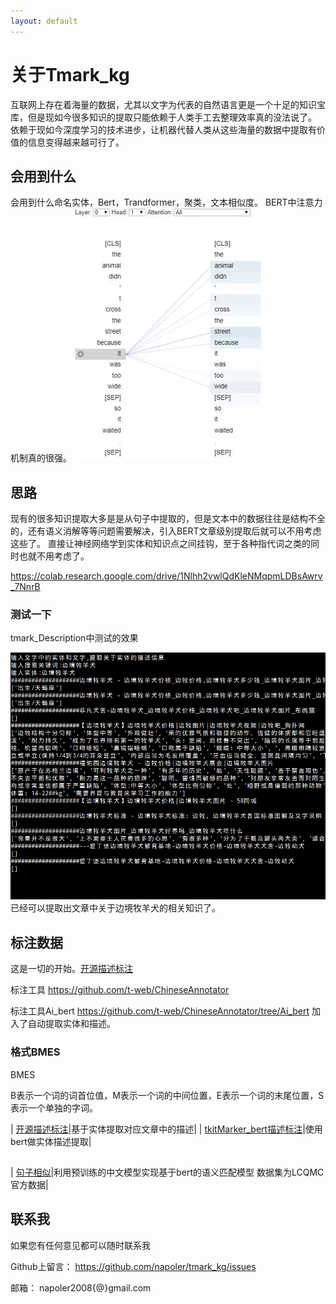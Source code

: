```yaml
---
layout: default
---
```


<!-- 
[Link to another page](./another-page.html). -->



# 关于Tmark_kg
互联网上存在着海量的数据，尤其以文字为代表的自然语言更是一个十足的知识宝库，但是现如今很多知识的提取只能依赖于人类手工去整理效率真的没法说了。
依赖于现如今深度学习的技术进步，让机器代替人类从这些海量的数据中提取有价值的信息变得越来越可行了。

## 会用到什么
会用到什么命名实体，Bert，Trandformer，聚类，文本相似度。
BERT中注意力机制真的很强。
![alt text](https://raw.githubusercontent.com/napoler/tmark_kg/master/docs/src/640.png "BERT中注意力机制")
## 思路
现有的很多知识提取大多是是从句子中提取的，但是文本中的数据往往是结构不全的，还有语义消解等等问题需要解决，引入BERT文章级别提取后就可以不用考虑这些了。
直接让神经网络学到实体和知识点之间挂钩，至于各种指代词之类的同时也就不用考虑了。

https://colab.research.google.com/drive/1Nlhh2vwlQdKleNMqpmLDBsAwrv_7NnrB


### 测试一下
tmark_Description中测试的效果

![alt text](https://raw.githubusercontent.com/napoler/tmark_Description/master/ner_train/static/pre_test.png "效果测试")
已经可以提取出文章中关于边境牧羊犬的相关知识了。

## 标注数据
这是一切的开始。[开源描述标注](https://www.terrychan.org/tmark_Description/)

标注工具
https://github.com/t-web/ChineseAnnotator

标注工具Ai_bert
https://github.com/t-web/ChineseAnnotator/tree/Ai_bert 加入了自动提取实体和描述。



### 格式BMES

BMES

B表示一个词的词首位值，M表示一个词的中间位置，E表示一个词的末尾位置，S表示一个单独的字词。


| [开源描述标注](https://www.terrychan.org/tmark_Description/)|基于实体提取对应文章中的描述|
| [tkitMarker_bert描述标注](https://www.terrychan.org/tkitMarker_bert/)|使用bert做实体描述提取|


##

| [句子相似](https://www.terrychan.org/transformers-SentenceSimilarity/)|利用预训练的中文模型实现基于bert的语义匹配模型 数据集为LCQMC官方数据|

## 联系我

如果您有任何意见都可以随时联系我

Github上留言：
https://github.com/napoler/tmark_kg/issues

邮箱：
napoler2008{@}gmail.com

